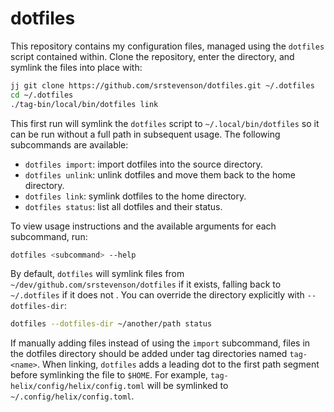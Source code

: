 # dotfiles

This repository contains my configuration files, managed using the `dotfiles`
script contained within. Clone the repository, enter the directory, and symlink
the files into place with:

```bash
jj git clone https://github.com/srstevenson/dotfiles.git ~/.dotfiles
cd ~/.dotfiles
./tag-bin/local/bin/dotfiles link
```

This first run will symlink the `dotfiles` script to `~/.local/bin/dotfiles` so
it can be run without a full path in subsequent usage. The following subcommands
are available:

- `dotfiles import`: import dotfiles into the source directory.
- `dotfiles unlink`: unlink dotfiles and move them back to the home directory.
- `dotfiles link`: symlink dotfiles to the home directory.
- `dotfiles status`: list all dotfiles and their status.

To view usage instructions and the available arguments for each subcommand, run:

```bash
dotfiles <subcommand> --help
```

By default, `dotfiles` will symlink files from
`~/dev/github.com/srstevenson/dotfiles` if it exists, falling back to
`~/.dotfiles` if it does not . You can override the directory explicitly with
`--dotfiles-dir`:

```bash
dotfiles --dotfiles-dir ~/another/path status
```

If manually adding files instead of using the `import` subcommand, files in the
dotfiles directory should be added under tag directories named `tag-<name>`.
When linking, `dotfiles` adds a leading dot to the first path segment before
symlinking the file to `$HOME`. For example,
`tag-helix/config/helix/config.toml` will be symlinked to
`~/.config/helix/config.toml`.

